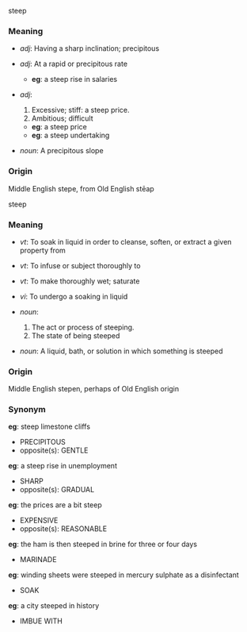 steep
### Meaning
+ _adj_: Having a sharp inclination; precipitous
+ _adj_: At a rapid or precipitous rate
    + __eg__: a steep rise in salaries
+ _adj_:
   1. Excessive; stiff:
      a steep price.
   2. Ambitious; difficult
    + __eg__: a steep price
    + __eg__: a steep undertaking

+ _noun_: A precipitous slope

### Origin

Middle English stepe, from Old English stēap

steep
### Meaning
+ _vt_: To soak in liquid in order to cleanse, soften, or extract a given property from
+ _vt_: To infuse or subject thoroughly to
+ _vt_: To make thoroughly wet; saturate
+ _vi_: To undergo a soaking in liquid

+ _noun_:
   1. The act or process of steeping.
   2. The state of being steeped
+ _noun_: A liquid, bath, or solution in which something is steeped

### Origin

Middle English stepen, perhaps of Old English origin

### Synonym

__eg__: steep limestone cliffs

+ PRECIPITOUS
+ opposite(s): GENTLE

__eg__: a steep rise in unemployment

+ SHARP
+ opposite(s): GRADUAL

__eg__: the prices are a bit steep

+ EXPENSIVE
+ opposite(s): REASONABLE

__eg__: the ham is then steeped in brine for three or four days

+ MARINADE

__eg__: winding sheets were steeped in mercury sulphate as a disinfectant

+ SOAK

__eg__: a city steeped in history

+ IMBUE WITH


